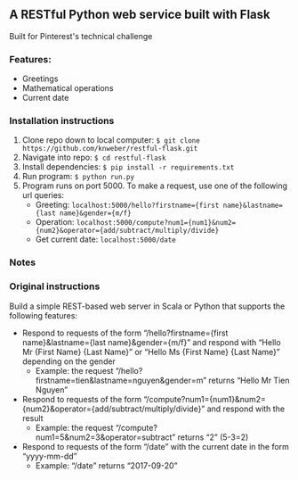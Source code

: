 ## A RESTful Python web service built with Flask
Built for Pinterest's technical challenge

### Features:
  - Greetings
  - Mathematical operations
  - Current date
  
### Installation instructions
  1. Clone repo down to local computer: ```$ git clone https://github.com/knweber/restful-flask.git```
  2. Navigate into repo: ```$ cd restful-flask```
  3. Install dependencies: ```$ pip install -r requirements.txt```
  3. Run program: ```$ python run.py```
  4. Program runs on port 5000. To make a request, use one of the following url queries:
      - Greeting: ```localhost:5000/hello?firstname={first name}&lastname={last name}&gender={m/f}```
      - Operation: ```localhost:5000/compute?num1={num1}&num2={num2}&operator={add/subtract/multiply/divide}```
      - Get current date: ```localhost:5000/date```

### Notes

### Original instructions

Build a simple REST-based web server in Scala or Python that supports the following features:
  - Respond to requests of the form “/hello?firstname={first name}&lastname={last name}&gender={m/f}” and respond with “Hello Mr {First Name} {Last Name}” or “Hello Ms {First Name} {Last Name}” depending on the gender
    - Example: the request “/hello?firstname=tien&lastname=nguyen&gender=m” returns “Hello Mr Tien Nguyen”
  - Respond to requests of the form “/compute?num1={num1}&num2={num2}&operator={add/subtract/multiply/divide}” and respond with the result
    - Example: the request “/compute?num1=5&num2=3&operator=subtract” returns “2” (5-3=2)
  - Respond to requests of the form “/date” with the current date in the form “yyyy-mm-dd”
    - Example: “/date” returns “2017-09-20”
